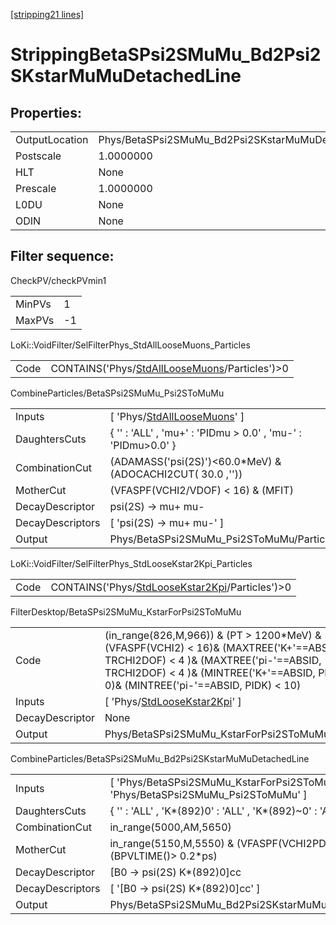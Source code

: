 [[stripping21 lines]](./stripping21-index)

# StrippingBetaSPsi2SMuMu_Bd2Psi2SKstarMuMuDetachedLine

## Properties:

|                |                                                             |
|----------------|-------------------------------------------------------------|
| OutputLocation | Phys/BetaSPsi2SMuMu_Bd2Psi2SKstarMuMuDetachedLine/Particles |
| Postscale      | 1.0000000                                                   |
| HLT            | None                                                        |
| Prescale       | 1.0000000                                                   |
| L0DU           | None                                                        |
| ODIN           | None                                                        |

## Filter sequence:

CheckPV/checkPVmin1

|        |     |
|--------|-----|
| MinPVs | 1   |
| MaxPVs | -1  |

LoKi::VoidFilter/SelFilterPhys_StdAllLooseMuons_Particles

|      |                                                                                                  |
|------|--------------------------------------------------------------------------------------------------|
| Code | CONTAINS('Phys/[StdAllLooseMuons](./stripping21-commonparticles-stdallloosemuons)/Particles')\>0 |

CombineParticles/BetaSPsi2SMuMu_Psi2SToMuMu

|                  |                                                                                 |
|------------------|---------------------------------------------------------------------------------|
| Inputs           | [ 'Phys/[StdAllLooseMuons](./stripping21-commonparticles-stdallloosemuons)' ] |
| DaughtersCuts    | { '' : 'ALL' , 'mu+' : 'PIDmu \> 0.0' , 'mu-' : 'PIDmu\>0.0' }                  |
| CombinationCut   | (ADAMASS('psi(2S)')\<60.0\*MeV) & (ADOCACHI2CUT( 30.0 ,''))                     |
| MotherCut        | (VFASPF(VCHI2/VDOF) \< 16) & (MFIT)                                             |
| DecayDescriptor  | psi(2S) -\> mu+ mu-                                                             |
| DecayDescriptors | [ 'psi(2S) -\> mu+ mu-' ]                                                     |
| Output           | Phys/BetaSPsi2SMuMu_Psi2SToMuMu/Particles                                       |

LoKi::VoidFilter/SelFilterPhys_StdLooseKstar2Kpi_Particles

|      |                                                                                                    |
|------|----------------------------------------------------------------------------------------------------|
| Code | CONTAINS('Phys/[StdLooseKstar2Kpi](./stripping21-commonparticles-stdloosekstar2kpi)/Particles')\>0 |

FilterDesktop/BetaSPsi2SMuMu_KstarForPsi2SToMuMu

|                 |                                                                                                                                                                                                                              |
|-----------------|------------------------------------------------------------------------------------------------------------------------------------------------------------------------------------------------------------------------------|
| Code            | (in_range(826,M,966)) & (PT \> 1200\*MeV) & (VFASPF(VCHI2) \< 16)& (MAXTREE('K+'==ABSID, TRCHI2DOF) \< 4 )& (MAXTREE('pi-'==ABSID, TRCHI2DOF) \< 4 )& (MINTREE('K+'==ABSID, PIDK) \> 0)& (MINTREE('pi-'==ABSID, PIDK) \< 10) |
| Inputs          | [ 'Phys/[StdLooseKstar2Kpi](./stripping21-commonparticles-stdloosekstar2kpi)' ]                                                                                                                                            |
| DecayDescriptor | None                                                                                                                                                                                                                         |
| Output          | Phys/BetaSPsi2SMuMu_KstarForPsi2SToMuMu/Particles                                                                                                                                                                            |

CombineParticles/BetaSPsi2SMuMu_Bd2Psi2SKstarMuMuDetachedLine

|                  |                                                                                     |
|------------------|-------------------------------------------------------------------------------------|
| Inputs           | [ 'Phys/BetaSPsi2SMuMu_KstarForPsi2SToMuMu' , 'Phys/BetaSPsi2SMuMu_Psi2SToMuMu' ] |
| DaughtersCuts    | { '' : 'ALL' , 'K\*(892)0' : 'ALL' , 'K\*(892)~0' : 'ALL' , 'psi(2S)' : 'ALL' }     |
| CombinationCut   | in_range(5000,AM,5650)                                                              |
| MotherCut        | in_range(5150,M,5550) & (VFASPF(VCHI2PDOF)\<20)& (BPVLTIME()\> 0.2\*ps)             |
| DecayDescriptor  | [B0 -\> psi(2S) K\*(892)0]cc                                                      |
| DecayDescriptors | [ '[B0 -\> psi(2S) K\*(892)0]cc' ]                                              |
| Output           | Phys/BetaSPsi2SMuMu_Bd2Psi2SKstarMuMuDetachedLine/Particles                         |
